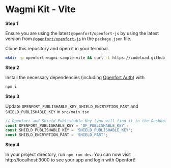 # Wagmi Kit - Vite
**Step 1**

Ensure you are using the latest `@openfort/openfort-js` by using the latest version from [`@openfort/openfort-js`](https://www.npmjs.com/package/@openfort/openfort-js) in the `package.json` file.

Clone this repository and open it in your terminal. 

```sh
mkdir -p openfort-wagmi-sample-vite && curl -L https://codeload.github.com/openfort-xyz/openfort-js/tar.gz/main | tar -xz --strip=4 -C openfort-wagmi-sample-vite openfort-js-main/examples/apps/wallet-libraries/vite-wagmi && cd openfort-wagmi-sample-vite
```

**Step 2**

Install the necessary dependencies (including [Openfort Auth](https://www.npmjs.com/package/@openfort/openfort-js)) with 

```sh
npm i 
```

**Step 3**

Update `OPENFORT_PUBLISHABLE_KEY`, `SHIELD_ENCRYPTION_PART` and `SHIELD_PUBLISHABLE_KEY` in `src/main.tsx`

```ts
// Openfort and Shield Publishable Key (you will find it in the Dashboard in the `API Keys` section)
const OPENFORT_PUBLISHABLE_KEY = 'OF_PUBLISHABLE_KEY';
const SHIELD_PUBLISHABLE_KEY = 'SHIELD_PUBLISHABLE_KEY'; 
const SHIELD_ENCRYPTION_PART = 'SHIELD_PART'; 
```

**Step 4**

In your project directory, run `npm run dev`. You can now visit http://localhost:3000 to see your app and login with Openfort!
